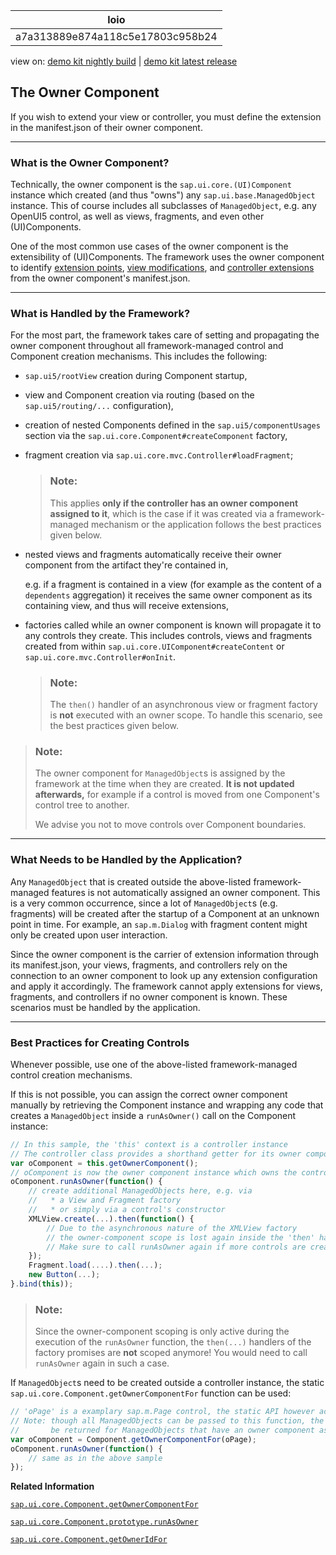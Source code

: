 <!-- loioa7a313889e874a118c5e17803c958b24 -->

| loio |
| -----|
| a7a313889e874a118c5e17803c958b24 |

<div id="loio">

view on: [demo kit nightly build](https://sdk.openui5.org/nightly/#/topic/a7a313889e874a118c5e17803c958b24) | [demo kit latest release](https://sdk.openui5.org/topic/a7a313889e874a118c5e17803c958b24)</div>

## The Owner Component

If you wish to extend your view or controller, you must define the extension in the manifest.json of their owner component.

***

<a name="loioa7a313889e874a118c5e17803c958b24__section_p1l_4by_jkb"/>

### What is the Owner Component?

Technically, the owner component is the `sap.ui.core.(UI)Component` instance which created \(and thus "owns"\) any `sap.ui.base.ManagedObject` instance. This of course includes all subclasses of `ManagedObject`, e.g. any OpenUI5 control, as well as views, fragments, and even other \(UI\)Components.

One of the most common use cases of the owner component is the extensibility of \(UI\)Components. The framework uses the owner component to identify [extension points](View_Extension_403c050.md), [view modifications](View_Modification_aa93e1c.md), and [controller extensions](Using_Controller_Extension_21515f0.md) from the owner component's manifest.json.

***

<a name="loioa7a313889e874a118c5e17803c958b24__section_tks_rby_jkb"/>

### What is Handled by the Framework?

For the most part, the framework takes care of setting and propagating the owner component throughout all framework-managed control and Component creation mechanisms. This includes the following:

-   `sap.ui5/rootView` creation during Component startup,
-   view and Component creation via routing \(based on the `sap.ui5/routing/...` configuration\),
-   creation of nested Components defined in the `sap.ui5/componentUsages` section via the `sap.ui.core.Component#createComponent` factory,
-   fragment creation via `sap.ui.core.mvc.Controller#loadFragment`;

    > ### Note:  
    > This applies **only if the controller has an owner component assigned to it**, which is the case if it was created via a framework-managed mechanism or the application follows the best practices given below.

-   nested views and fragments automatically receive their owner component from the artifact they're contained in,

    e.g. if a fragment is contained in a view \(for example as the content of a `dependents` aggregation\) it receives the same owner component as its containing view, and thus will receive extensions,

-   factories called while an owner component is known will propagate it to any controls they create. This includes controls, views and fragments created from within `sap.ui.core.UIComponent#createContent` or `sap.ui.core.mvc.Controller#onInit`.

    > ### Note:  
    > The `then()` handler of an asynchronous view or fragment factory is **not** executed with an owner scope. To handle this scenario, see the best practices given below.


> ### Note:  
> The owner component for `ManagedObject`s is assigned by the framework at the time when they are created. **It is not updated afterwards,** for example if a control is moved from one Component's control tree to another.
> 
> We advise you not to move controls over Component boundaries.

***

<a name="loioa7a313889e874a118c5e17803c958b24__section_zmp_rwc_kkb"/>

### What Needs to be Handled by the Application?

Any `ManagedObject` that is created outside the above-listed framework-managed features is not automatically assigned an owner component. This is a very common occurrence, since a lot of `ManagedObject`s \(e.g. fragments\) will be created after the startup of a Component at an unknown point in time. For example, an `sap.m.Dialog` with fragment content might only be created upon user interaction.

Since the owner component is the carrier of extension information through its manifest.json, your views, fragments, and controllers rely on the connection to an owner component to look up any extension configuration and apply it accordingly. The framework cannot apply extensions for views, fragments, and controllers if no owner component is known. These scenarios must be handled by the application.

***

<a name="loioa7a313889e874a118c5e17803c958b24__section_u13_jvr_nvb"/>

### Best Practices for Creating Controls

Whenever possible, use one of the above-listed framework-managed control creation mechanisms.

If this is not possible, you can assign the correct owner component manually by retrieving the Component instance and wrapping any code that creates a `ManagedObject` inside a `runAsOwner()` call on the Component instance:

```js
// In this sample, the 'this' context is a controller instance
// The controller class provides a shorthand getter for its owner component
var oComponent = this.getOwnerComponent();
// oComponent is now the owner component instance which owns the controller
oComponent.runAsOwner(function() {
    // create additional ManagedObjects here, e.g. via
    //   * a View and Fragment factory
    //   * or simply via a control's constructor
    XMLView.create(...).then(function() {
        // Due to the asynchronous nature of the XMLView factory
        // the owner-component scope is lost again inside the 'then' handler!
        // Make sure to call runAsOwner again if more controls are created here.
    });
    Fragment.load(....).then(...);
    new Button(...);
}.bind(this));
```

> ### Note:  
> Since the owner-component scoping is only active during the execution of the `runAsOwner` function, the `then(...)` handlers of the factory promises are **not** scoped anymore! You would need to call `runAsOwner` again in such a case.

If `ManagedObject`s need to be created outside a controller instance, the static `sap.ui.core.Component.getOwnerComponentFor` function can be used:

```js
// 'oPage' is a examplary sap.m.Page control, the static API however accepts all ManagedObjects
// Note: though all ManagedObjects can be passed to this function, the owner component can only
//       be returned for ManagedObjects that have an owner component assigned already
var oComponent = Component.getOwnerComponentFor(oPage);
oComponent.runAsOwner(function() {
    // same as in the above sample
});
```

**Related Information**  


[`sap.ui.core.Component.getOwnerComponentFor`](https://sdk.openui5.org/api/sap.ui.core.Component/methods/sap.ui.core.Component.getOwnerComponentFor)

[`sap.ui.core.Component.prototype.runAsOwner`](https://sdk.openui5.org/api/sap.ui.core.Component/methods/runAsOwner)

[`sap.ui.core.Component.getOwnerIdFor`](https://sdk.openui5.org/api/sap.ui.core.Component/methods/sap.ui.core.Component.getOwnerIdFor)

